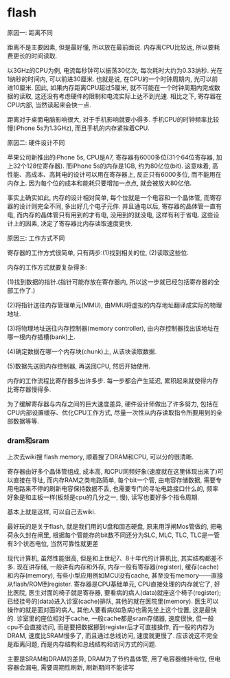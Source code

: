 <!--
Created: Mon Aug 26 2019 15:21:50 GMT+0800 (China Standard Time)
Modified: Mon Aug 26 2019 15:21:50 GMT+0800 (China Standard Time)
-->
# flash

原因一: 距离不同

距离不是主要因素, 但是最好懂, 所以放在最前面说. 内存离CPU比较远, 所以要耗费更长的时间读取.

以3GHz的CPU为例, 电流每秒钟可以振荡30亿次, 每次耗时大约为0.33纳秒. 光在1纳秒的时间内, 可以前进30厘米. 也就是说, 在CPU的一个时钟周期内, 光可以前进10厘米. 因此, 如果内存距离CPU超过5厘米, 就不可能在一个时钟周期内完成数据的读取, 这还没有考虑硬件的限制和电流实际上达不到光速. 相比之下, 寄存器在CPU内部, 当然读起来会快一点.

距离对于桌面电脑影响很大, 对于手机影响就要小得多. 手机CPU的时钟频率比较慢(iPhone 5s为1.3GHz), 而且手机的内存紧挨着CPU.

原因二: 硬件设计不同

苹果公司新推出的iPhone 5s, CPU是A7, 寄存器有6000多位(31个64位寄存器, 加上32个128位寄存器). 而iPhone 5s的内存是1GB, 约为80亿位(bit). 这意味着, 高性能、高成本、高耗电的设计可以用在寄存器上, 反正只有6000多位, 而不能用在内存上. 因为每个位的成本和能耗只要增加一点点, 就会被放大80亿倍.

事实上确实如此, 内存的设计相对简单, 每个位就是一个电容和一个晶体管, 而寄存器的设计则完全不同, 多出好几个电子元件. 并且通电以后, 寄存器的晶体管一直有电, 而内存的晶体管只有用到的才有电, 没用到的就没电, 这样有利于省电. 这些设计上的因素, 决定了寄存器比内存读取速度更快.

原因三: 工作方式不同

寄存器的工作方式很简单, 只有两步:(1)找到相关的位, (2)读取这些位.

内存的工作方式就要复杂得多:

(1)找到数据的指针.(指针可能存放在寄存器内, 所以这一步就已经包括寄存器的全部工作了.)

(2)将指针送往内存管理单元(MMU), 由MMU将虚拟的内存地址翻译成实际的物理地址.

(3)将物理地址送往内存控制器(memory controller), 由内存控制器找出该地址在哪一根内存插槽(bank)上.

(4)确定数据在哪一个内存块(chunk)上, 从该块读取数据.

(5)数据先送回内存控制器, 再送回CPU, 然后开始使用.

内存的工作流程比寄存器多出许多步. 每一步都会产生延迟, 累积起来就使得内存比寄存器慢得多.

为了缓解寄存器与内存之间的巨大速度差异, 硬件设计师做出了许多努力, 包括在CPU内部设置缓存、优化CPU工作方式, 尽量一次性从内存读取指令所要用到的全部数据等等.

### dram和sram

上次去wiki搜 flash memory, 顺着搜了DRAM和CPU, 可以分的很清晰.

寄存器由好多个晶体管组成, 成本高, 和CPU同频好象(速度就在这里体现出来了)可以直接在寻址, 而内存RAM之类电路简单, 每个bit一个管, 由电容存储数据, 需要专用电路来不停的刷新电容保持数据不丢, 也需要专门的寻址电路接口什么的, 频率好象是和主板一样(板频是cpu的几分之一, 慢), 读写也要好多个指令周期.

基本上就是这样, 可以自己去wiki.

最好玩的是关于flash, 就是我们用的U盘和固态硬盘, 原来用浮闸Mos管做的, 把电荷永久封在闸里, 根据每个管能存的bit数不同还分为SLC, MLC, TLC, TLC是一管有3个状态电位, 当然可靠性就更差

现代计算机, 虽然性能很高, 但是和上世纪7、8十年代的计算机比, 其实结构都差不多. 现在讲存储, 一般讲有内存和外存, 内存一般有寄存器(register), 缓存(cache)和内存(memory), 有些小型应用例如MCU没有cache, 甚至没有memory——直接从flash/ROM到register. 寄存器是CPU基础单元, CPU直接处理的内存就它了, 好比医院, 医生对面的椅子就是寄存器, 要看病的病人(data)就座这个椅子(register); 已经挂号的(data)进入诊室(cache)排队, 其他的就在医院里(memory). 医生可以操作的就是面对面的病人, 其他人要看病(如急病)也需先坐上这个位置, 这是最快的. 诊室里的座位相对于cache, 一般cache都是sram存储器, 速度很快, 但一般cpu不会直接访问, 而是要把数据挪到register后才可直接操作, 而一般的内存为DRAM, 速度比SRAM慢多了, 而且通过总线访问, 速度就更慢了.
应该说这不完全是距离问题, 而是内存结构和总线结构和访问方式的问题.

主要是SRAM和DRAM的差异, DRAM为了节约晶体管, 用了电容器维持电位, 但电容器会漏电, 需要周期性刷新, 刷新期间不能读写

